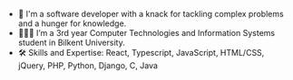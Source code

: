 - 👋 I'm a software developer with a knack for tackling complex problems and a hunger for knowledge.
- 👩🏼‍🎓 I’m a 3rd year Computer Technologies and Information Systems student in Bilkent University.
- 🛠 Skills and Expertise: React, Typescript, JavaScript, HTML/CSS, jQuery, PHP, Python, Django, C, Java

<!---
busecogen/busecogen is a ✨ special ✨ repository because its `README.md` (this file) appears on your GitHub profile.
You can click the Preview link to take a look at your changes.
--->
